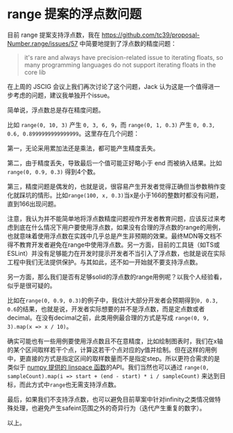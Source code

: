 # range 提案的浮点数问题

目前 range 提案支持浮点数，我在 https://github.com/tc39/proposal-Number.range/issues/57 中简要地提到了浮点数的精度问题：

> it's rare and always have precision-related issue to iterating floats, 
> so many programming languages do not support iterating floats in the core lib

在上周的 JSCIG 会议上我们再次讨论了这个问题，Jack 认为这是一个值得进一步考虑的问题，建议我单独开个issue。

简单说，浮点数总是存在精度问题。

比如 `range(0, 10, 3)` 产生 `0, 3, 6, 9`，而 `range(0, 1, 0.3)` 产生 `0, 0.3, 0.6, 0.8999999999999999`。这里存在几个问题：

第一，无论采用累加法还是乘法，都可能产生精度丢失。

第二，由于精度丢失，导致最后一个值可能正好略小于 end 而被纳入结果。比如 `range(0, 0.9, 0.3)` 得到4个数。

第三，精度问题是偶发的，也就是说，很容易产生开发者觉得正确但当参数稍作变化就踩坑的情形。比如`range(100, x, 0.3)`当x是小于166的整数时都没有问题，直到166出现问题。

注意，我认为并不能简单地将浮点数精度问题视作开发者教育问题，应该反过来考虑到底在什么情况下用户要使用浮点数，如果没有合理的浮点数的range的用例，也就意味着使用浮点数在实践中几乎总是产生非预期的效果。最终MDN等文档不得不教育开发者避免在range中使用浮点数。另一方面，目前的工具链（如TS或ESLint）并没有足够能力在开发时提示开发者不当引入了浮点数，也就是说在实际工程中我们无法提供保护。与其如此，还不如一开始就不要支持浮点数。

另一方面，那么我们是否有足够solid的浮点数的range用例呢？以我个人经验看，似乎是很可疑的。

比如在`range(0, 0.9, 0.3)`的例子中，我估计大部分开发者会预期得到`0, 0.3, 0.6`的结果，也就是说，开发者实际想要的并不是浮点数，而是定点数或者decimal。在没有decimal之前，此类用例最合理的方式是写成 `range(0, 9, 3).map(x => x / 10)`。

确实可能也有一些用例要使用浮点数且不在意精度，比如绘制图表时，我们在x轴的某个区间取样若干个点，计算这若干个点对应的y值并绘制。但在这样的用例中，更直接的方式是指定区间的取样数量而不是指定step。所以更符合需求的是类似于 [numpy 提供的 linspace 函数](https://numpy.org/doc/stable/reference/generated/numpy.linspace.html)的API。我们当然也可以通过 `range(0, sampleCount).map(i => start + (end - start) * i / sampleCount)` 来达到目标，而此方式中`range`也无需支持浮点数。

最后，如果我们不支持浮点数，也可以避免目前草案中针对infinity之类情况做特殊处理，也避免产生safeint范围之外的奇异行为（迭代产生重复的数字）。

以上。
